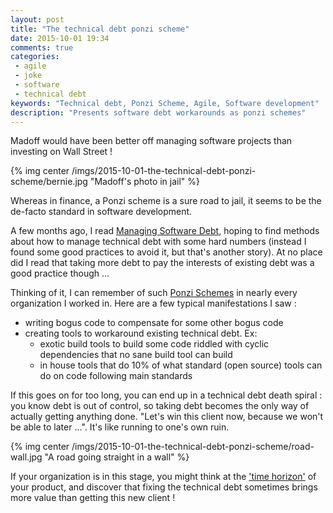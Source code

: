 ```yaml
---
layout: post
title: "The technical debt ponzi scheme"
date: 2015-10-01 19:34
comments: true
categories:
 - agile
 - joke
 - software
 - technical debt
keywords: "Technical debt, Ponzi Scheme, Agile, Software development"
description: "Presents software debt workarounds as ponzi schemes"
---
```

Madoff would have been better off managing software projects than investing on Wall Street !

{% img center /imgs/2015-10-01-the-technical-debt-ponzi-scheme/bernie.jpg "Madoff's photo in jail" %}

Whereas in finance, a Ponzi scheme is a sure road to jail, it seems to be the de-facto standard in software development.

A few months ago, I read [Managing Software Debt](http://www.amazon.com/Managing-Software-Debt-Inevitable-Development/dp/0321554132/ref=sr_1_2?ie=UTF8&qid=1443728175&sr=8-2&keywords=managing+technical+debt), hoping to find methods about how to manage technical debt with some hard numbers (instead I found some good practices to avoid it, but that's another story). At no place did I read that taking more debt to pay the interests of existing debt was a good practice though ...

Thinking of it, I can remember of such [Ponzi Schemes](https://en.wikipedia.org/wiki/Ponzi_scheme) in nearly every organization I worked in. Here are a few typical manifestations I saw :

- writing bogus code to compensate for some other bogus code
- creating tools to workaround existing technical debt. Ex:
   - exotic build tools to build some code riddled with cyclic dependencies that no sane build tool can build
   - in house tools that do 10% of what standard (open source) tools can do on code following main standards

If this goes on for too long, you can end up in a technical debt death spiral : you know debt is out of control, so taking debt becomes the only way of actually getting anything done. "Let's win this client now, because we won't be able to later ...". It's like running to one's own ruin.

{% img center /imgs/2015-10-01-the-technical-debt-ponzi-scheme/road-wall.jpg "A road going straight in a wall" %}

If your organization is in this stage, you might think at the ['time horizon'](/a-plan-for-technical-debt-lean-software-development-part-7/) of your product, and discover that fixing the technical debt sometimes brings more value than getting this new client !